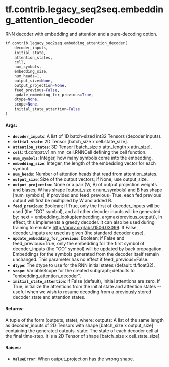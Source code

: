 <div itemscope itemtype="http://developers.google.com/ReferenceObject">
<meta itemprop="name" content="tf.contrib.legacy_seq2seq.embedding_attention_decoder" />
<meta itemprop="path" content="Stable" />
</div>

# tf.contrib.legacy_seq2seq.embedding_attention_decoder

RNN decoder with embedding and attention and a pure-decoding option.

``` python
tf.contrib.legacy_seq2seq.embedding_attention_decoder(
    decoder_inputs,
    initial_state,
    attention_states,
    cell,
    num_symbols,
    embedding_size,
    num_heads=1,
    output_size=None,
    output_projection=None,
    feed_previous=False,
    update_embedding_for_previous=True,
    dtype=None,
    scope=None,
    initial_state_attention=False
)
```

<!-- Placeholder for "Used in" -->


#### Args:


* <b>`decoder_inputs`</b>: A list of 1D batch-sized int32 Tensors (decoder inputs).
* <b>`initial_state`</b>: 2D Tensor [batch_size x cell.state_size].
* <b>`attention_states`</b>: 3D Tensor [batch_size x attn_length x attn_size].
* <b>`cell`</b>: tf.compat.v1.nn.rnn_cell.RNNCell defining the cell function.
* <b>`num_symbols`</b>: Integer, how many symbols come into the embedding.
* <b>`embedding_size`</b>: Integer, the length of the embedding vector for each symbol.
* <b>`num_heads`</b>: Number of attention heads that read from attention_states.
* <b>`output_size`</b>: Size of the output vectors; if None, use output_size.
* <b>`output_projection`</b>: None or a pair (W, B) of output projection weights and
  biases; W has shape [output_size x num_symbols] and B has shape
  [num_symbols]; if provided and feed_previous=True, each fed previous
  output will first be multiplied by W and added B.
* <b>`feed_previous`</b>: Boolean; if True, only the first of decoder_inputs will be
  used (the "GO" symbol), and all other decoder inputs will be generated by:
    next = embedding_lookup(embedding, argmax(previous_output)), In effect,
    this implements a greedy decoder. It can also be used
  during training to emulate http://arxiv.org/abs/1506.03099. If False,
    decoder_inputs are used as given (the standard decoder case).
* <b>`update_embedding_for_previous`</b>: Boolean; if False and feed_previous=True,
  only the embedding for the first symbol of decoder_inputs (the "GO"
  symbol) will be updated by back propagation. Embeddings for the symbols
  generated from the decoder itself remain unchanged. This parameter has no
  effect if feed_previous=False.
* <b>`dtype`</b>: The dtype to use for the RNN initial states (default: tf.float32).
* <b>`scope`</b>: VariableScope for the created subgraph; defaults to
  "embedding_attention_decoder".
* <b>`initial_state_attention`</b>: If False (default), initial attentions are zero. If
  True, initialize the attentions from the initial state and attention
  states -- useful when we wish to resume decoding from a previously stored
  decoder state and attention states.


#### Returns:

A tuple of the form (outputs, state), where:
  outputs: A list of the same length as decoder_inputs of 2D Tensors with
    shape [batch_size x output_size] containing the generated outputs.
  state: The state of each decoder cell at the final time-step.
    It is a 2D Tensor of shape [batch_size x cell.state_size].



#### Raises:


* <b>`ValueError`</b>: When output_projection has the wrong shape.